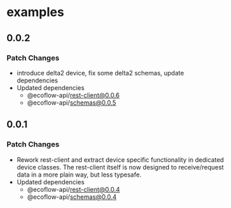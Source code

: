 # examples

## 0.0.2

### Patch Changes

- introduce delta2 device, fix some delta2 schemas, update dependencies
- Updated dependencies
  - @ecoflow-api/rest-client@0.0.6
  - @ecoflow-api/schemas@0.0.5

## 0.0.1

### Patch Changes

- Rework rest-client and extract device specific functionality in dedicated device classes. The rest-client itself is now designed to receive/request data in a more plain way, but less typesafe.
- Updated dependencies
  - @ecoflow-api/rest-client@0.0.4
  - @ecoflow-api/schemas@0.0.4
